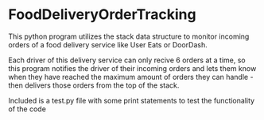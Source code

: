 # FoodDeliveryOrderTracking

This python program utilizes the stack data structure to monitor incoming orders of a food delivery service like User Eats or DoorDash.

Each driver of this delivery service can only recive 6 orders at a time, so this program notifies the driver of their incoming orders and lets them know when they have reached the maximum amount of orders they can handle - then delivers those orders from the top of the stack.

Included is a test.py file with some print statements to test the functionality of the code
